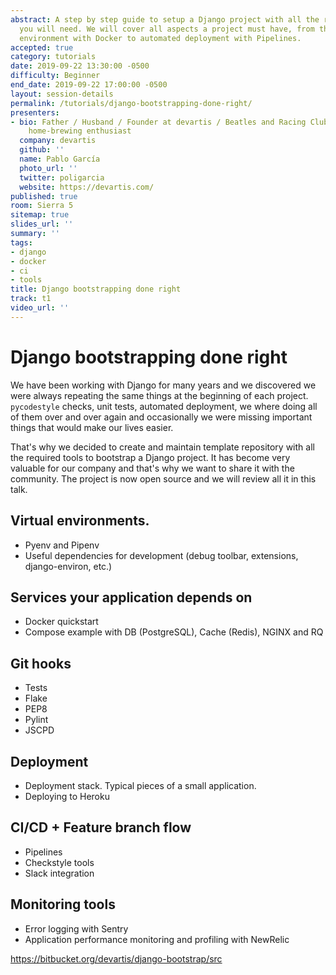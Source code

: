 ```yaml
---
abstract: A step by step guide to setup a Django project with all the required tools
  you will need. We will cover all aspects a project must have, from the development
  environment with Docker to automated deployment with Pipelines.
accepted: true
category: tutorials
date: 2019-09-22 13:30:00 -0500
difficulty: Beginner
end_date: 2019-09-22 17:00:00 -0500
layout: session-details
permalink: /tutorials/django-bootstrapping-done-right/
presenters:
- bio: Father / Husband / Founder at devartis / Beatles and Racing Club fan / Former
    home-brewing enthusiast
  company: devartis
  github: ''
  name: Pablo García
  photo_url: ''
  twitter: poligarcia
  website: https://devartis.com/
published: true
room: Sierra 5
sitemap: true
slides_url: ''
summary: ''
tags:
- django
- docker
- ci
- tools
title: Django bootstrapping done right
track: t1
video_url: ''
---
```


# Django bootstrapping done right

We have been working with Django for many years and we discovered we were always repeating the same things at the beginning of each project. `pycodestyle` checks, unit tests, automated deployment, we where doing all of them over and over again and occasionally we were missing important things that would make our lives easier.

That's why we decided to create and maintain template repository with all the required tools to bootstrap a Django project. It has become very valuable for our company and that's why we want to share it with the community. The project is now open source and we will review all it in this talk.

## Virtual environments.

* Pyenv and Pipenv
* Useful dependencies for development (debug toolbar, extensions, django-environ, etc.)

## Services your application depends on

* Docker quickstart
* Compose example with DB (PostgreSQL), Cache (Redis), NGINX and RQ

## Git hooks

* Tests
* Flake
* PEP8
* Pylint
* JSCPD

## Deployment

* Deployment stack. Typical pieces of a small application.
* Deploying to Heroku

## CI/CD + Feature branch flow

* Pipelines
* Checkstyle tools
* Slack integration

## Monitoring tools

* Error logging with Sentry
* Application performance monitoring and profiling with NewRelic

https://bitbucket.org/devartis/django-bootstrap/src